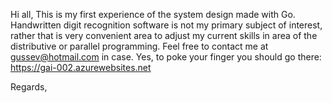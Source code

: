 Hi all,
This is my first experience of the system design made with Go.
Handwritten digit recognition software is not my primary subject of interest, rather that is very convenient area 
to adjust my current skills in area of the distributive or parallel programming.
Feel free to contact me at gussev@hotmail.com in case.
Yes, to poke your finger you should go there:
https://gai-002.azurewebsites.net

Regards,
